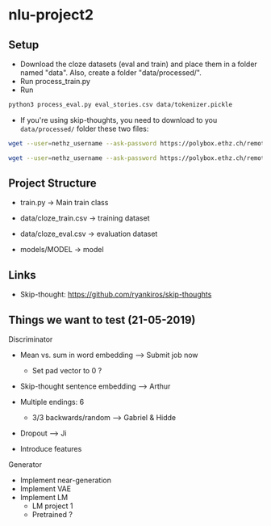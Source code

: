 # nlu-project2
## Setup
- Download the cloze datasets (eval and train) and place them in a folder
named "data". Also, create a folder "data/processed/".
- Run process_train.py
- Run 
```bash
python3 process_eval.py eval_stories.csv data/tokenizer.pickle
```
- If you're using skip-thoughts, you need to download to you `data/processed/`
folder these two files:
```bash
wget --user=nethz_username --ask-password https://polybox.ethz.ch/remote.php/webdav/nlu-project2/eval_stories_skip_thoughts.npy
```
```bash
wget --user=nethz_username --ask-password https://polybox.ethz.ch/remote.php/webdav/nlu-project2/train_stories_skip_thoughts.npy
```

## Project Structure

- train.py -> Main train class

- data/cloze_train.csv -> training dataset
- data/cloze_eval.csv -> evaluation dataset

- models/MODEL -> model

## Links
- Skip-thought: https://github.com/ryankiros/skip-thoughts


## Things we want to test (21-05-2019)

Discriminator
 - Mean vs. sum in word embedding --> Submit job now
    - Set pad vector to 0 ?
    
 - Skip-thought sentence embedding --> Arthur
 - Multiple endings: 6
    - 3/3 backwards/random --> Gabriel & Hidde
 - Dropout --> Ji
 - Introduce features
    
Generator
 - Implement near-generation
 - Implement VAE
 - Implement LM
    - LM project 1
    - Pretrained ?
    